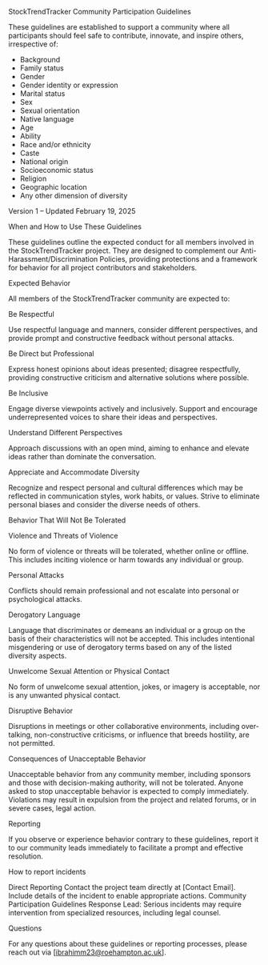 StockTrendTracker Community Participation Guidelines

These guidelines are established to support a community where all participants should feel safe to contribute, innovate, and inspire others, irrespective of:

- Background
- Family status
- Gender
- Gender identity or expression
- Marital status
- Sex
- Sexual orientation
- Native language
- Age
- Ability
- Race and/or ethnicity
- Caste
- National origin
- Socioeconomic status
- Religion
- Geographic location
- Any other dimension of diversity

Version 1 – Updated February 19, 2025

When and How to Use These Guidelines

These guidelines outline the expected conduct for all members involved in the StockTrendTracker project. They are designed to complement our Anti-Harassment/Discrimination Policies, providing protections and a framework for behavior for all project contributors and stakeholders.

Expected Behavior

All members of the StockTrendTracker community are expected to:

Be Respectful

Use respectful language and manners, consider different perspectives, and provide prompt and constructive feedback without personal attacks.

Be Direct but Professional

Express honest opinions about ideas presented; disagree respectfully, providing constructive criticism and alternative solutions where possible.

Be Inclusive

Engage diverse viewpoints actively and inclusively. Support and encourage underrepresented voices to share their ideas and perspectives.

Understand Different Perspectives

Approach discussions with an open mind, aiming to enhance and elevate ideas rather than dominate the conversation.

Appreciate and Accommodate Diversity

Recognize and respect personal and cultural differences which may be reflected in communication styles, work habits, or values. Strive to eliminate personal biases and consider the diverse needs of others.

Behavior That Will Not Be Tolerated

Violence and Threats of Violence

No form of violence or threats will be tolerated, whether online or offline. This includes inciting violence or harm towards any individual or group.

Personal Attacks

Conflicts should remain professional and not escalate into personal or psychological attacks.

Derogatory Language

Language that discriminates or demeans an individual or a group on the basis of their characteristics will not be accepted. This includes intentional misgendering or use of derogatory terms based on any of the listed diversity aspects.

Unwelcome Sexual Attention or Physical Contact

No form of unwelcome sexual attention, jokes, or imagery is acceptable, nor is any unwanted physical contact.

Disruptive Behavior

Disruptions in meetings or other collaborative environments, including over-talking, non-constructive criticisms, or influence that breeds hostility, are not permitted.

Consequences of Unacceptable Behavior

Unacceptable behavior from any community member, including sponsors and those with decision-making authority, will not be tolerated. Anyone asked to stop unacceptable behavior is expected to comply immediately. Violations may result in expulsion from the project and related forums, or in severe cases, legal action.

Reporting

If you observe or experience behavior contrary to these guidelines, report it to our community leads immediately to facilitate a prompt and effective resolution.

How to report incidents

Direct Reporting
Contact the project team directly at [Contact Email]. Include details of the incident to enable appropriate actions.
Community Participation Guidelines Response Lead: Serious incidents may require intervention from specialized resources, including legal counsel.

Questions

For any questions about these guidelines or reporting processes, please reach out via [ibrahimm23@roehampton.ac.uk].
